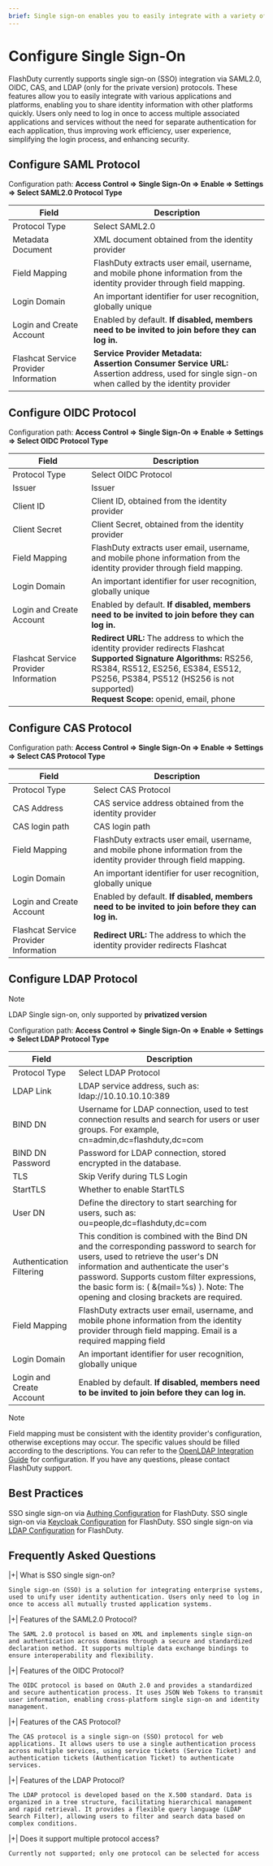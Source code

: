 ```yaml
---
brief: Single sign-on enables you to easily integrate with a variety of different applications and platforms, allowing you to log in once and access multiple related applications and services
---
```


# Configure Single Sign-On

FlashDuty currently supports single sign-on (SSO) integration via SAML2.0, OIDC, CAS, and LDAP (only for the private version) protocols. These features allow you to easily integrate with various applications and platforms, enabling you to share identity information with other platforms quickly. Users only need to log in once to access multiple associated applications and services without the need for separate authentication for each application, thus improving work efficiency, user experience, simplifying the login process, and enhancing security.

## Configure SAML Protocol
Configuration path: **Access Control => Single Sign-On => Enable => Settings => Select SAML2.0 Protocol Type**

|Field|Description|
|----|----|
|Protocol Type|Select SAML2.0|
|Metadata Document|XML document obtained from the identity provider|
|Field Mapping|FlashDuty extracts user email, username, and mobile phone information from the identity provider through field mapping.|
|Login Domain|An important identifier for user recognition, globally unique|
|Login and Create Account|Enabled by default. **If disabled, members need to be invited to join before they can log in.**|
|Flashcat Service Provider Information|**Service Provider Metadata:** <br> **Assertion Consumer Service URL:** Assertion address, used for single sign-on when called by the identity provider|

## Configure OIDC Protocol
Configuration path: **Access Control => Single Sign-On => Enable => Settings => Select OIDC Protocol Type**

|Field|Description|
|----|----|
|Protocol Type|Select OIDC Protocol|
|Issuer|Issuer|
|Client ID|Client ID, obtained from the identity provider|
|Client Secret|Client Secret, obtained from the identity provider|
|Field Mapping|FlashDuty extracts user email, username, and mobile phone information from the identity provider through field mapping.|
|Login Domain|An important identifier for user recognition, globally unique|
|Login and Create Account|Enabled by default. **If disabled, members need to be invited to join before they can log in.**|
|Flashcat Service Provider Information|**Redirect URL:** The address to which the identity provider redirects Flashcat <br> **Supported Signature Algorithms:** RS256, RS384, RS512, ES256, ES384, ES512, PS256, PS384, PS512 (HS256 is not supported) <br> **Request Scope:** openid, email, phone |

## Configure CAS Protocol
Configuration path: **Access Control => Single Sign-On => Enable => Settings => Select CAS Protocol Type**

|Field|Description|
|----|----|
|Protocol Type|Select CAS Protocol|
|CAS Address|CAS service address obtained from the identity provider|
|CAS login path|CAS login path|
|Field Mapping|FlashDuty extracts user email, username, and mobile phone information from the identity provider through field mapping.|
|Login Domain|An important identifier for user recognition, globally unique|
|Login and Create Account|Enabled by default. **If disabled, members need to be invited to join before they can log in.**|
|Flashcat Service Provider Information|**Redirect URL:** The address to which the identity provider redirects Flashcat

## Configure LDAP Protocol
> [!NOTE]
> LDAP Single sign-on, only supported by **privatized version**

Configuration path: **Access Control => Single Sign-On => Enable => Settings => Select LDAP Protocol Type**

|Field|Description|
|----|----|
|Protocol Type|Select LDAP Protocol|
|LDAP Link|LDAP service address, such as: ldap://10.10.10.10:389 |
|BIND DN|Username for LDAP connection, used to test connection results and search for users or user groups. For example, cn=admin,dc=flashduty,dc=com |
|BIND DN Password|Password for LDAP connection, stored encrypted in the database.|
|TLS|Skip Verify during TLS Login|
|StartTLS|Whether to enable StartTLS|
|User DN|Define the directory to start searching for users, such as: ou=people,dc=flashduty,dc=com|
|Authentication Filtering|This condition is combined with the Bind DN and the corresponding password to search for users, used to retrieve the user's DN information and authenticate the user's password. Supports custom filter expressions, the basic form is: ( &(mail=%s) ). Note: The opening and closing brackets are required.|
|Field Mapping|FlashDuty extracts user email, username, and mobile phone information from the identity provider through field mapping. Email is a required mapping field|
|Login Domain|An important identifier for user recognition, globally unique|
|Login and Create Account|Enabled by default. **If disabled, members need to be invited to join before they can log in.**|

> [!NOTE]
> Field mapping must be consistent with the identity provider's configuration, otherwise exceptions may occur. The specific values should be filled according to the descriptions. You can refer to the [OpenLDAP Integration Guide](https://docs.flashcat.cloud/zh/flashduty/openldap-integration-guide) for configuration. If you have any questions, please contact FlashDuty support.

## Best Practices

SSO single sign-on via [Authing Configuration](/start/overview) for FlashDuty.
SSO single sign-on via [Keycloak Configuration](/start/overview) for FlashDuty.
SSO single sign-on via [LDAP Configuration](/start/overview) for FlashDuty.

## Frequently Asked Questions

|+| What is SSO single sign-on?

    Single sign-on (SSO) is a solution for integrating enterprise systems, used to unify user identity authentication. Users only need to log in once to access all mutually trusted application systems.

|+| Features of the SAML2.0 Protocol?

    The SAML 2.0 protocol is based on XML and implements single sign-on and authentication across domains through a secure and standardized declaration method. It supports multiple data exchange bindings to ensure interoperability and flexibility.

|+| Features of the OIDC Protocol?

    The OIDC protocol is based on OAuth 2.0 and provides a standardized and secure authentication process. It uses JSON Web Tokens to transmit user information, enabling cross-platform single sign-on and identity management.

|+| Features of the CAS Protocol?

    The CAS protocol is a single sign-on (SSO) protocol for web applications. It allows users to use a single authentication process across multiple services, using service tickets (Service Ticket) and authentication tickets (Authentication Ticket) to authenticate services.

|+| Features of the LDAP Protocol?

    The LDAP protocol is developed based on the X.500 standard. Data is organized in a tree structure, facilitating hierarchical management and rapid retrieval. It provides a flexible query language (LDAP Search Filter), allowing users to filter and search data based on complex conditions.

|+| Does it support multiple protocol access?

    Currently not supported; only one protocol can be selected for access